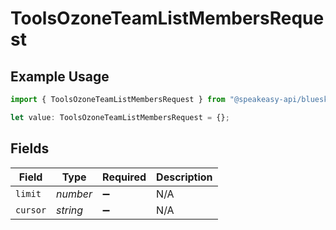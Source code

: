 # ToolsOzoneTeamListMembersRequest

## Example Usage

```typescript
import { ToolsOzoneTeamListMembersRequest } from "@speakeasy-api/bluesky/models/operations";

let value: ToolsOzoneTeamListMembersRequest = {};
```

## Fields

| Field              | Type               | Required           | Description        |
| ------------------ | ------------------ | ------------------ | ------------------ |
| `limit`            | *number*           | :heavy_minus_sign: | N/A                |
| `cursor`           | *string*           | :heavy_minus_sign: | N/A                |